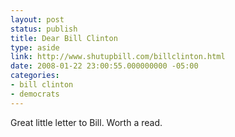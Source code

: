 ```yaml
---
layout: post
status: publish
title: Dear Bill Clinton
type: aside
link: http://www.shutupbill.com/billclinton.html
date: 2008-01-22 23:00:55.000000000 -05:00
categories:
- bill clinton
- democrats
---
```

Great little letter to Bill. Worth a read.
